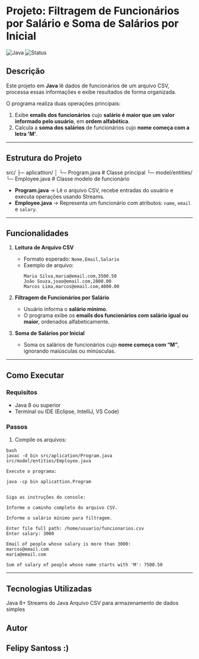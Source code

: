 # Projeto: Filtragem de Funcionários por Salário e Soma de Salários por Inicial

![Java](https://img.shields.io/badge/Java-17-blue?logo=java) ![Status](https://img.shields.io/badge/Status-Concluído-brightgreen)

## Descrição
Este projeto em **Java** lê dados de funcionários de um arquivo CSV, processa essas informações e exibe resultados de forma organizada.  

O programa realiza duas operações principais:  
1. Exibe **emails dos funcionários** cujo **salário é maior que um valor informado pelo usuário**, em **ordem alfabética**.  
2. Calcula a **soma dos salários** de funcionários cujo **nome começa com a letra 'M'**.  

---

## Estrutura do Projeto
src/
├─ aplicattion/
│ └─ Program.java # Classe principal
└─ model/entities/
└─ Employee.java # Classe modelo de funcionário


- **Program.java** → Lê o arquivo CSV, recebe entradas do usuário e executa operações usando Streams.  
- **Employee.java** → Representa um funcionário com atributos: `name`, `email` e `salary`.  

---

## Funcionalidades

1. **Leitura de Arquivo CSV**  
   - Formato esperado: `Nome,Email,Salario`  
   - Exemplo de arquivo:
     ```
     Maria Silva,maria@email.com,3500.50
     João Souza,joao@email.com,2800.00
     Marcos Lima,marcos@email.com,4000.00
     ```

2. **Filtragem de Funcionários por Salário**  
   - Usuário informa o **salário mínimo**.  
   - O programa exibe os **emails dos funcionários com salário igual ou maior**, ordenados alfabeticamente.

3. **Soma de Salários por Inicial**  
   - Soma os salários de funcionários cujo **nome começa com “M”**, ignorando maiúsculas ou minúsculas.  

---

## Como Executar

### Requisitos
- Java 8 ou superior
- Terminal ou IDE (Eclipse, IntelliJ, VS Code)

### Passos

1. Compile os arquivos:

```
bash
javac -d bin src/aplication/Program.java src/model/entities/Employee.java

Execute o programa:

java -cp bin aplicattion.Program


Siga as instruções do console:

Informe o caminho completo do arquivo CSV.

Informe o salário mínimo para filtragem.

Enter file full path: /home/usuario/funcionarios.csv
Enter salary: 3000

Email of people whose salary is more than 3000:
marcos@email.com
maria@email.com

Sum of salary of people whose name starts with 'M': 7500.50
```

---

## Tecnologias Utilizadas

Java 8+
Streams do Java
Arquivo CSV para armazenamento de dados simples

## Autor

## Felipy Santoss :)
